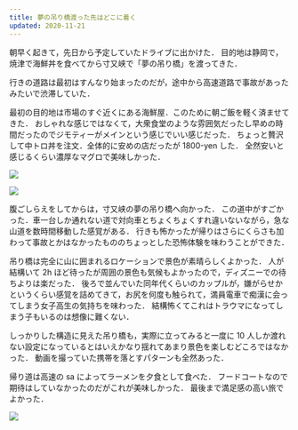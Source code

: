```yaml
---
title: 夢の吊り橋渡った先はどこに着く
updated: 2020-11-21
---
```


朝早く起きて，先日から予定していたドライブに出かけた．
目的地は静岡で，焼津で海鮮丼を食べてから寸又峡で「夢の吊り橋」を渡ってきた．

行きの道路は最初はすんなり始まったのだが，途中から高速道路で事故があったみたいで渋滞していた．

最初の目的地は市場のすぐ近くにある海鮮屋．このために朝ご飯を軽く済ませてきた．
おしゃれな感じではなくて，大衆食堂のような雰囲気だったし早めの時間だったのでジモティーがメインという感じでいい感じだった．
ちょっと贅沢して中トロ丼を注文．全体的に安めの店だったが 1800-yen した．
全然安いと感じるくらい濃厚なマグロで美味しかった．

![](https://lh3.googleusercontent.com/pw/ACtC-3e1YdjUipcA5j05vQclYtojqT62e9b_EuvK749JMSIPbmeB1U_FiuHQfZPwex45oRRJ8aR4ZBiLvxDQag0qpOUOcE6ArJagxiS3BCTLAYqPhn65IMswMii2DDv0tMURfObrvirCeEsdXVH2gHvIGlyVqA=w2232-h1482-no?authuser=0)

![](https://lh3.googleusercontent.com/pw/ACtC-3cFuoVCDXOvpzEptoPrn_tyelPOdjMEKqRI7_IUzCK8Mx_MQd37v8M8Nkqr9VBv73U8lUzJ_0-6W6fl-WefrAkFjk9M9_bHolhM1fKUshcgeoeaINq6jIucCCSiPmKLngM6wUHoqgA-tcPJM9sOMpKD2A=w2232-h1482-no?authuser=0)

腹ごしらえをしてからは，寸又峡の夢の吊り橋へ向かった．
この道中がすごかった．車一台しか通れない道で対向車とちょくちょくすれ違いないながら，急な山道を数時間移動した感覚がある．
行きも怖かったが帰りはさらにくらさも加わって事故とかはなかったもののちょっとした恐怖体験を味わうことができた．

吊り橋は完全に山に囲まれるロケーションで景色が素晴らしくよかった．
人が結構いて 2h ほど待ったが周囲の景色も気候もよかったので，ディズニーでの待ちよりは楽だった．
後ろで並んでいた同年代くらいのカップルが，嫌がらせかというくらい感覚を詰めてきて，お尻を何度も触られて，満員電車で痴漢に会ってしまう女子高生の気持ちを味わった．
結構怖くてこれはトラウマになってしまう子もいるのは想像に難くない．

しっかりした構造に見えた吊り橋も，実際に立ってみると一度に 10 人しか渡れない設定になっているとはいえかなり揺れてあまり景色を楽しむどころではなかった．
動画を撮っていた携帯を落とすパターンも全然あった．

帰り道は高速の sa によってラーメンを夕食として食べた．
フードコートなので期待はしていなかったのだがこれが美味しかった．
最後まで満足感の高い旅でよかった．

![](https://lh3.googleusercontent.com/pw/ACtC-3fFF-wF8n37A73JDXpPZeTGdM0uSkKtRCHXmYDgiKl8o6ATeU0IVg4kIEqzMyceF4MHMitB6AsmWzawiTawaWcuyq7NnXWsqNMMwEbPJmvwHkrAMlzWpZCDmkqmhLthoXgwPz5eyN_77gHu0TeaD_8JVw=w2232-h1482-no?authuser=0)
